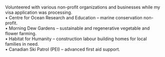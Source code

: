 Volunteered with various non-profit organizations and businesses while my visa application was processing.
<br>
•	Centre for Ocean Research and Education – marine conservation non-profit.
<br>
•	Morning Dew Gardens – sustainable and regenerative vegetable and flower farming.
<br>
•	Habitat for Humanity – construction labour building homes for local families in need.
<br>
•	Canadian Ski Patrol (PEI) – advanced first aid support.